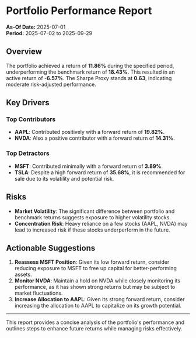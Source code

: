 # Portfolio Performance Report

**As-Of Date:** 2025-07-01  
**Period:** 2025-07-02 to 2025-09-29  

## Overview
The portfolio achieved a return of **11.86%** during the specified period, underperforming the benchmark return of **18.43%**. This resulted in an active return of **-6.57%**. The Sharpe Proxy stands at **0.63**, indicating moderate risk-adjusted performance.

## Key Drivers
### Top Contributors
- **AAPL**: Contributed positively with a forward return of **19.82%**.
- **NVDA**: Also a positive contributor with a forward return of **14.31%**.

### Top Detractors
- **MSFT**: Contributed minimally with a forward return of **3.89%**.
- **TSLA**: Despite a high forward return of **35.68%**, it is recommended for sale due to its volatility and potential risk.

## Risks
- **Market Volatility**: The significant difference between portfolio and benchmark returns suggests exposure to higher volatility stocks.
- **Concentration Risk**: Heavy reliance on a few stocks (AAPL, NVDA) may lead to increased risk if these stocks underperform in the future.

## Actionable Suggestions
1. **Reassess MSFT Position**: Given its low forward return, consider reducing exposure to MSFT to free up capital for better-performing assets.
2. **Monitor NVDA**: Maintain a hold on NVDA while closely monitoring its performance, as it has shown strong returns but may be subject to market fluctuations.
3. **Increase Allocation to AAPL**: Given its strong forward return, consider increasing the allocation to AAPL to capitalize on its growth potential.

--- 

This report provides a concise analysis of the portfolio's performance and outlines steps to enhance future returns while managing risks effectively.